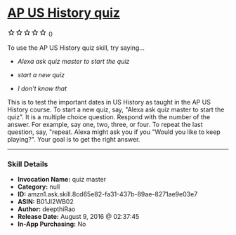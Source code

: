 # [AP US History quiz](http://alexa.amazon.com/#skills/amzn1.ask.skill.8cd65e82-fa31-437b-89ae-8271ae9e03e7)
![0 stars](../../images/ic_star_border_black_18dp_1x.png)![0 stars](../../images/ic_star_border_black_18dp_1x.png)![0 stars](../../images/ic_star_border_black_18dp_1x.png)![0 stars](../../images/ic_star_border_black_18dp_1x.png)![0 stars](../../images/ic_star_border_black_18dp_1x.png) 0

To use the AP US History quiz skill, try saying...

* *Alexa ask  quiz master to start the quiz*

* *start a new quiz*

* *I don't know that*

This is to test the important dates in US History as taught in the AP US History course.
To start a new quiz, say,
 "Alexa ask quiz master to start the quiz". 
It is a multiple choice question. Respond with the number of the answer. For example, say one, two, three, or four.
To repeat the last question, say, "repeat. 
Alexa might ask you if you  "Would you like to keep playing?". 
Your goal is to get the right answer.

***

### Skill Details

* **Invocation Name:** quiz master
* **Category:** null
* **ID:** amzn1.ask.skill.8cd65e82-fa31-437b-89ae-8271ae9e03e7
* **ASIN:** B01JI2WB02
* **Author:** deepthiRao
* **Release Date:** August 9, 2016 @ 02:37:45
* **In-App Purchasing:** No
